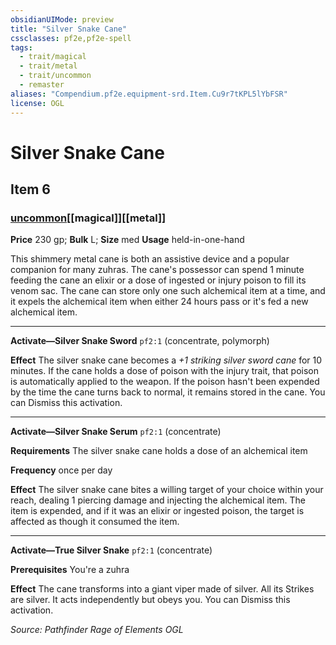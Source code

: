 ```yaml
---
obsidianUIMode: preview
title: "Silver Snake Cane"
cssclasses: pf2e,pf2e-spell
tags:
  - trait/magical
  - trait/metal
  - trait/uncommon
  - remaster
aliases: "Compendium.pf2e.equipment-srd.Item.Cu9r7tKPL5lYbFSR"
license: OGL
---
```

# Silver Snake Cane
## Item 6
### [uncommon](uncommon "Uncommon Rarity Trait")[[magical]][[metal]]


**Price** 230 gp; 
**Bulk** L; **Size** med
**Usage** held-in-one-hand

This shimmery metal cane is both an assistive device and a popular companion for many zuhras. The cane's possessor can spend 1 minute feeding the cane an elixir or a dose of ingested or injury poison to fill its venom sac. The cane can store only one such alchemical item at a time, and it expels the alchemical item when either 24 hours pass or it's fed a new alchemical item.

* * *

**Activate—Silver Snake Sword** `pf2:1` (concentrate, polymorph)

**Effect** The silver snake cane becomes a _+1 striking silver sword cane_ for 10 minutes. If the cane holds a dose of poison with the injury trait, that poison is automatically applied to the weapon. If the poison hasn't been expended by the time the cane turns back to normal, it remains stored in the cane. You can Dismiss this activation.

* * *

**Activate—Silver Snake Serum** `pf2:1` (concentrate)

**Requirements** The silver snake cane holds a dose of an alchemical item

**Frequency** once per day

**Effect** The silver snake cane bites a willing target of your choice within your reach, dealing 1 piercing damage and injecting the alchemical item. The item is expended, and if it was an elixir or ingested poison, the target is affected as though it consumed the item.

* * *

**Activate—True Silver Snake** `pf2:1` (concentrate)

**Prerequisites** You're a zuhra

**Effect** The cane transforms into a giant viper made of silver. All its Strikes are silver. It acts independently but obeys you. You can Dismiss this activation.

*Source: Pathfinder Rage of Elements*
*OGL*